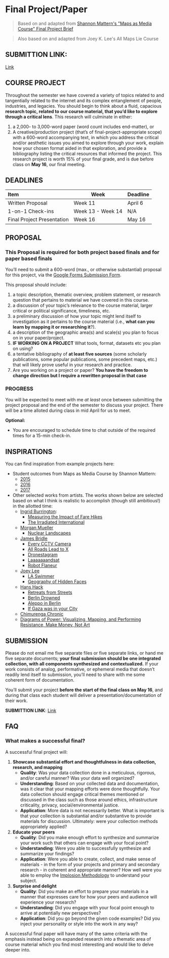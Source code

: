 # Final Project/Paper

> Based on and adapted from [Shannon Mattern's "Maps as Media Course" Final Project Brief](http://www.wordsinspace.net/mapsmedia/fall2018/wp-content/uploads/2018/08/Mattern_MapsAsMedia2018_Aug12_2018.pdf) 

> Also based on and adapted from Joey K. Lee's All Maps Lie Course


## SUBMITTION LINK: 
[Link](https://forms.gle/QdSCAndD628miVuJ7)

## COURSE PROJECT

Throughout the semester we have covered a variety of topics related to and tangentially related to the internet and its complex entanglement of people, industries, and legacies. You should begin to think about a fluid, capacious **research topic, related to our course material, that you’d like to explore through a critical lens**. This research will culminate in either:
1. a 2,000- to 3,000-word paper (word count includes end-matter), or 
2. A creative/production project (that’s of final-project-appropriate scope) with a 600-word accompanying text, in which you address the critical and/or aesthetic issues you aimed to explore through your work, explain how your chosen format aided in that exploration, and provide a bibliography listing the critical resources that informed the project.
This research project is worth 15% of your final grade, and is due before class on **May 16**, our final meeting.

## DEADLINES

| Item | Week | Deadline |
| :----    | ---- | ---- | 
| Written Proposal | Week 11 |  April 6 |
| 1-on-1 Check-ins | Week 13 - Week 14 |  N/A |
| Final Project Presentation | Week 16 |  May 16 |

## PROPOSAL
### This Proposal is required for both project based finals and for paper based finals
You’ll need to submit a 600-word (max., or otherwise substantial) proposal for this project, via the [Google Forms Submission Form](https://forms.gle/wt9oFr43rDjjK8nAA). 

This proposal should include:

1. a topic description, thematic overview, problem statement, or research question that pertains to material we have covered in this course. 
2. a discussion of your topic’s relevance to the course material, larger critical or political significance, timeliness, etc.
3. a preliminary discussion of how your topic might lend itself to investigation as it pertains to the course material (i.e., **what can you learn by mapping it or researching it**?).
4. a description of the geographic area(s) and scale(s) you plan to focus on in your paper/project. 
5. **IF WORKING ON A PROJECT** What tools, format, datasets etc you plan on using?
6. a tentative bibliography of **at least five sources** (some scholarly publications, some popular publications, some precedent maps, etc.) that will likely prove useful in your research and practice. 
7. Are you working on a project or paper? **You have the freedom to change direction but I require a rewritten proposal in that case**

### PROGRESS

You will be expected to meet with me *at least* once between submitting the project proposal and the end of the semester to discuss your project. There will be a time alloted during class in mid April for us to meet. 

**Optional:**
* You are encouraged to schedule time to chat outside of the required times for a 15-min check-in. 

## INSPIRATIONS

You can find inspiration from example projects here: 

* Student outcomes from Maps as Media Course by Shannon Mattern:
  * [2015](http://wordsinspace.net/shannon/2015/12/22/maps-as-media/)
  * [2016](http://wordsinspace.net/shannon/2016/12/19/maps-as-media-2/)
  * [2017](http://www.wordsinspace.net/mapsmedia/fall2017/2017/12/17/maps-as-media-2017-final-projects/)
* Other selected works from artists. The works shown below are selected based on what I think is realistic to accomplish (though still ambitious!) in the allotted time:
  * [Ingrid Burrington](http://lifewinning.com):
    * [Measuring the Impact of Fare Hikes](http://lifewinning.com/projects/fare-hikes/)
    * [The Irradiated International](http://lifewinning.com/projects/irradiated-graphics/)
  * [Morgan Mueller](http://morganmueller.xyz/)
    * [Nuclear Landscapes](https://nuclearsystem.live/)
  * [James Bridle](https://jamesbridle.com/works)
    * [Every CCTV Camera](https://jamesbridle.com/works/every-cctv-camera-cc)
    * [All Roads Lead to X](https://jamesbridle.com/works/all-roads-lead-to-x)
    * [Dronestagram](https://jamesbridle.com/works/dronestagram)
    * [Laaaaaaandsat](https://jamesbridle.com/works/laaaaaaandsat)
    * [Robot Flaneur](https://jamesbridle.com/works/robot-flaneur)
  * [Joey Lee](https://jk-lee.com/) 
    * [LA Swimmer](https://jk-lee.com/la-swimmer-43-123-pools-i-have-not-visited-and-never-will)
    * [Geography of Hidden Faces](https://jk-lee.com/geography-of-hidden-faces)
  * [Hans Hack](http://www.hanshack.com/)
    * [Retreats from Streets](http://hanshack.com/retreats/)
    * [Berlin Drowned](http://hanshack.com/berlin-drowned/)
    * [Aleppo in Berlin](http://hanshack.com/aleppo/#berlin)
    * [If Gaza was in your City](apps.lokaler.de/israelgaza/)
  * [Chimurenga Chronic](https://chimurengachronic.co.za/stores/Chimurenga-Chronic-German-Special-Edition-October-2016-Print-p109771452)
  * [Diagrams of Power: Visualizing, Mapping, and Performing Resistance, Make Money, Not Art](https://we-make-money-not-art.com/diagrams-of-power-visualizing-mapping-and-performing-resistance/)


## SUBMISSION

Please do not email me five separate files or five separate links, or hand me five separate documents; **your final submission should be one integrated collection, with all components synthesized and contextualized.** If your work consists of analog, performative, or ephemeral media that doesn’t readily lend itself to submission, you’ll need to share with me some coherent form of documentation. 

You’ll submit your project **before the start of the final class on May 16**, and during that class each student will deliver a presentation/documentation of their work. 

__SUBMITTION LINK__: [Link](https://forms.gle/QdSCAndD628miVuJ7)

## FAQ

### What makes a successful final?

A successful final project will:
1. **Showcase substantial effort and thoughtfulness in data collection, research, and mapping**
   - **Quality**: Was your data collection done in a meticulous, rigorous, and/or careful manner? Was your data well organized? 
   - **Understanding**: Based on your collected data and documentation, was it clear that your mapping efforts were done thoughtfully. Your data collection should engage critical themes mentioned or discussed in the class such as those around ethics, infrastructure criticality, privacy, social/environmental justice. 
   - **Application**: More data is not necessarily better. What is important is that your collection is substantial and/or substantive to provide materials for discussion. Ultimately: were your collection methods appropriately applied?
2. **Educate your peers**
   - **Quality**: Did you make enough effort to synthesize and summarize your work such that others can engage with your focal point?
   - **Understanding**: Were you able to successfully synthesize and summarize your findings? 
   - **Application**: Were you able to create, collect, and make sense of materials - in the form of your projects and primary and secondary research - in coherent and appropriate manner? How well were you able to employ the [Implosion Methodology](https://journal.culanth.org/index.php/ca/article/view/ca29.2.09/301) to understand your subject.
3. **Surprise and delight**
   - **Quality**: Did you make an effort to prepare your materials in a manner that expresses care for how your peers and audience will experience your research?
   - **Understanding**: Did you engage with your focal point enough to arrive at potentially new perspectives? 
   - **Application**: Did you go beyond the given code examples? Did you inject your personality or style into the work in any way? 

A successful final paper will have many of the same criteria with the emphasis instead being on expanded research into a thematic area of course material which you find most interesting and would like to delve deeper into.